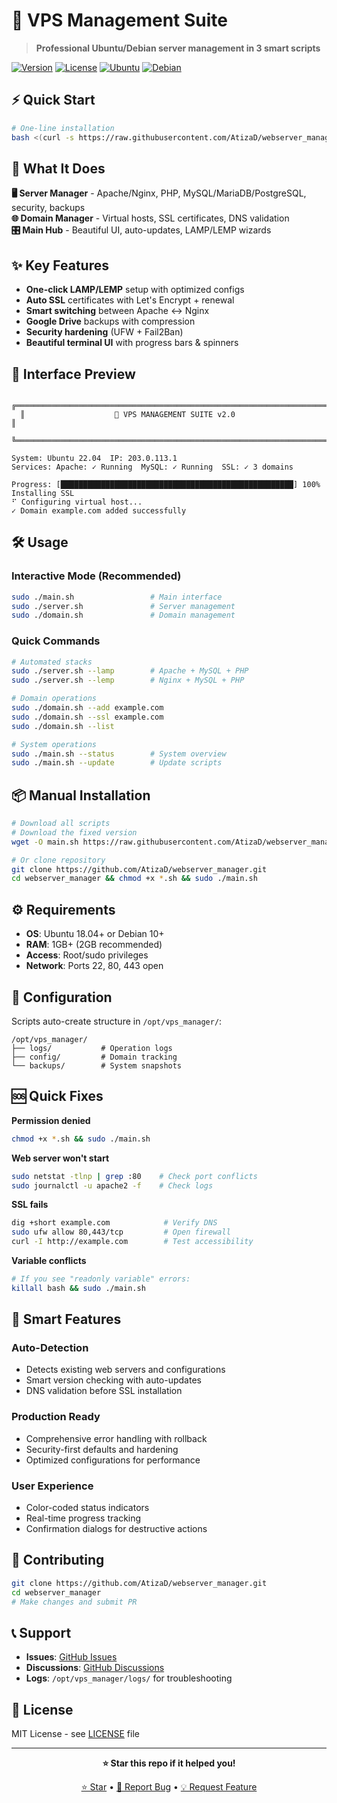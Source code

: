 # 🚀 VPS Management Suite

> **Professional Ubuntu/Debian server management in 3 smart scripts**

[![Version](https://img.shields.io/badge/version-2.0-blue.svg)](https://github.com/AtizaD/webserver_manager)
[![License](https://img.shields.io/badge/license-MIT-green.svg)](LICENSE)
[![Ubuntu](https://img.shields.io/badge/ubuntu-18.04%2B-orange.svg)](https://ubuntu.com/)
[![Debian](https://img.shields.io/badge/debian-10%2B-red.svg)](https://debian.org/)

## ⚡ Quick Start

```bash
# One-line installation
bash <(curl -s https://raw.githubusercontent.com/AtizaD/webserver_manager/main/main.sh)
```

## 🎯 What It Does

**🖥️ Server Manager** - Apache/Nginx, PHP, MySQL/MariaDB/PostgreSQL, security, backups  
**🌐 Domain Manager** - Virtual hosts, SSL certificates, DNS validation  
**🎛️ Main Hub** - Beautiful UI, auto-updates, LAMP/LEMP wizards  

## ✨ Key Features

- **One-click LAMP/LEMP** setup with optimized configs
- **Auto SSL** certificates with Let's Encrypt + renewal
- **Smart switching** between Apache ↔ Nginx 
- **Google Drive** backups with compression
- **Security hardening** (UFW + Fail2Ban)
- **Beautiful terminal UI** with progress bars & spinners

## 🎨 Interface Preview

```
  ╔══════════════════════════════════════════════════════════════════════════════╗
  ║                    🚀 VPS MANAGEMENT SUITE v2.0                           ║
  ╚══════════════════════════════════════════════════════════════════════════════╝

System: Ubuntu 22.04  IP: 203.0.113.1
Services: Apache: ✓ Running  MySQL: ✓ Running  SSL: ✓ 3 domains

Progress: [████████████████████████████████████████████████████] 100% Installing SSL
⠋ Configuring virtual host...
✓ Domain example.com added successfully
```

## 🛠️ Usage

### Interactive Mode (Recommended)
```bash
sudo ./main.sh                 # Main interface
sudo ./server.sh               # Server management  
sudo ./domain.sh               # Domain management
```

### Quick Commands
```bash
# Automated stacks
sudo ./server.sh --lamp        # Apache + MySQL + PHP
sudo ./server.sh --lemp        # Nginx + MySQL + PHP

# Domain operations  
sudo ./domain.sh --add example.com
sudo ./domain.sh --ssl example.com
sudo ./domain.sh --list

# System operations
sudo ./main.sh --status        # System overview
sudo ./main.sh --update        # Update scripts
```

## 📦 Manual Installation

```bash
# Download all scripts
# Download the fixed version
wget -O main.sh https://raw.githubusercontent.com/AtizaD/webserver_manager/main/main.sh && chmod +x main.sh && sudo ./main.sh

# Or clone repository
git clone https://github.com/AtizaD/webserver_manager.git
cd webserver_manager && chmod +x *.sh && sudo ./main.sh
```

## ⚙️ Requirements

- **OS**: Ubuntu 18.04+ or Debian 10+
- **RAM**: 1GB+ (2GB recommended)
- **Access**: Root/sudo privileges
- **Network**: Ports 22, 80, 443 open

## 🔧 Configuration

Scripts auto-create structure in `/opt/vps_manager/`:
```
/opt/vps_manager/
├── logs/           # Operation logs
├── config/         # Domain tracking
└── backups/        # System snapshots
```

## 🆘 Quick Fixes

**Permission denied**
```bash
chmod +x *.sh && sudo ./main.sh
```

**Web server won't start**
```bash
sudo netstat -tlnp | grep :80    # Check port conflicts
sudo journalctl -u apache2 -f    # Check logs
```

**SSL fails**
```bash
dig +short example.com            # Verify DNS
sudo ufw allow 80,443/tcp         # Open firewall
curl -I http://example.com        # Test accessibility
```

**Variable conflicts**
```bash
# If you see "readonly variable" errors:
killall bash && sudo ./main.sh
```

## 🎯 Smart Features

### Auto-Detection
- Detects existing web servers and configurations
- Smart version checking with auto-updates
- DNS validation before SSL installation

### Production Ready
- Comprehensive error handling with rollback
- Security-first defaults and hardening
- Optimized configurations for performance

### User Experience  
- Color-coded status indicators
- Real-time progress tracking
- Confirmation dialogs for destructive actions

## 🤝 Contributing

```bash
git clone https://github.com/AtizaD/webserver_manager.git
cd webserver_manager
# Make changes and submit PR
```

## 📞 Support

- **Issues**: [GitHub Issues](https://github.com/AtizaD/webserver_manager/issues)
- **Discussions**: [GitHub Discussions](https://github.com/AtizaD/webserver_manager/discussions)
- **Logs**: `/opt/vps_manager/logs/` for troubleshooting

## 📄 License

MIT License - see [LICENSE](LICENSE) file

---

<div align="center">

**⭐ Star this repo if it helped you!**

[⭐ Star](https://github.com/AtizaD/webserver_manager) • [🐛 Report Bug](https://github.com/AtizaD/webserver_manager/issues) • [💡 Request Feature](https://github.com/AtizaD/webserver_manager/issues)

</div>
